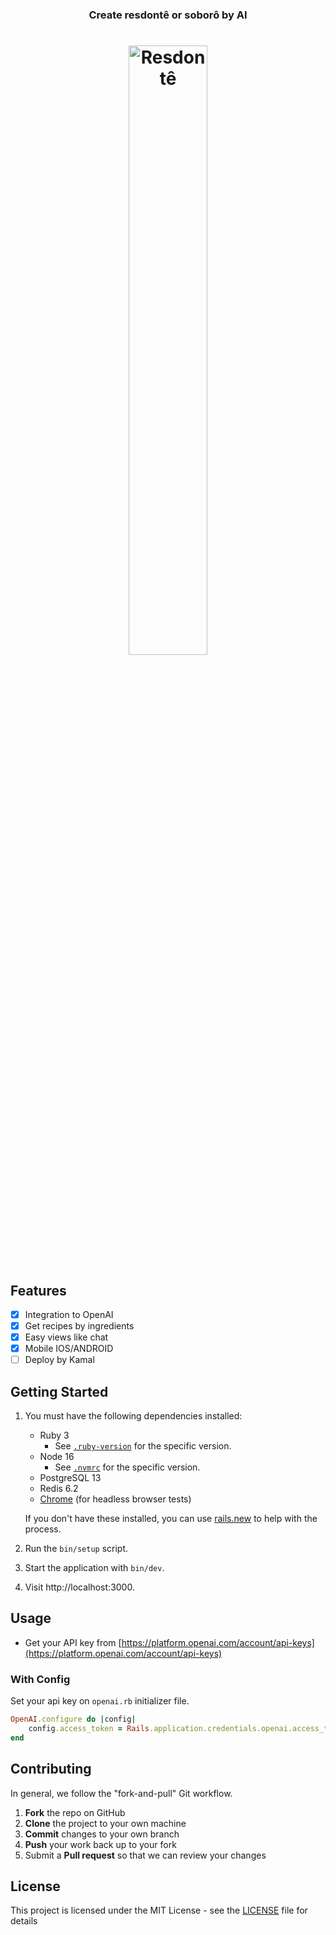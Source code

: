 <h3 align="center">
  Create resdontê or soborô by AI
</h3>

<h1 align="center" style="border-bottom: none">
  <div>
    <img  alt="Resdontê" src="https://github.com/esmerino/resdonte/blob/main/app/assets/images/ios.gif" width="50%" height="50%"/>
  </div>
</h1>

## Features

- [x] Integration to OpenAI
- [x] Get recipes by ingredients
- [x] Easy views like chat
- [x] Mobile IOS/ANDROID
- [ ] Deploy by Kamal

## Getting Started

1. You must have the following dependencies installed:

     - Ruby 3
          - See [`.ruby-version`](.ruby-version) for the specific version.
     - Node 16 
          - See [`.nvmrc`](.nvmrc) for the specific version.
     - PostgreSQL 13
     - Redis 6.2
     - [Chrome](https://www.google.com/search?q=chrome) (for headless browser tests)

    If you don't have these installed, you can use [rails.new](https://rails.new) to help with the process.

2. Run the `bin/setup` script.
3. Start the application with `bin/dev`.
4. Visit http://localhost:3000.

## Usage

- Get your API key from [https://platform.openai.com/account/api-keys](https://platform.openai.com/account/api-keys)

### With Config

Set your api key on `openai.rb` initializer file.

```ruby
OpenAI.configure do |config|
    config.access_token = Rails.application.credentials.openai.access_token || ENV.fetch("OPENAI_ACCESS_TOKEN")
end
```

## Contributing

In general, we follow the "fork-and-pull" Git workflow.

 1. **Fork** the repo on GitHub
 2. **Clone** the project to your own machine
 3. **Commit** changes to your own branch
 4. **Push** your work back up to your fork
 5. Submit a **Pull request** so that we can review your changes

## License

This project is licensed under the MIT License - see the [LICENSE](LICENSE) file for details
